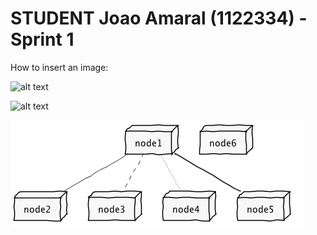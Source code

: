 STUDENT **Joao Amaral** (1122334) - Sprint 1
===============================

How to insert an image:

![alt text](https://bitbucket.org/atb/cogsi-17-18-rep-template/raw/master/student-1122334/sp1/imgs/git2.jpg?fileviewer=file-view-default "Logo Title Text 1")

![alt text](https://bitbucket.org/atb/cogsi-17-18-rep-template/raw/master/student-1122334/sp1/net.png?fileviewer=file-view-default "Logo Title Text 1")

![alt text](net.png)

